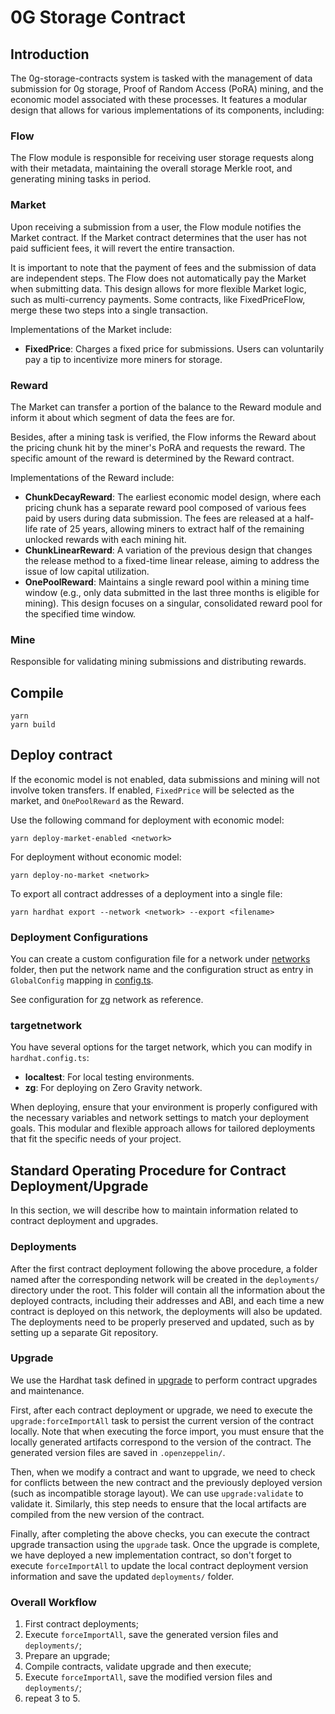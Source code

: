 # 0G Storage Contract 

## Introduction

The 0g-storage-contracts system is tasked with the management of data submission for 0g storage, Proof of Random Access (PoRA) mining, and the economic model associated with these processes. It features a modular design that allows for various implementations of its components, including:

### Flow

The Flow module is responsible for receiving user storage requests along with their metadata, maintaining the overall storage Merkle root, and generating mining tasks in period.

### Market

Upon receiving a submission from a user, the Flow module notifies the Market contract. If the Market contract determines that the user has not paid sufficient fees, it will revert the entire transaction.

It is important to note that the payment of fees and the submission of data are independent steps. The Flow does not automatically pay the Market when submitting data. This design allows for more flexible Market logic, such as multi-currency payments. Some contracts, like FixedPriceFlow, merge these two steps into a single transaction.

Implementations of the Market include:
- **FixedPrice**: Charges a fixed price for submissions. Users can voluntarily pay a tip to incentivize more miners for storage.

### Reward

The Market can transfer a portion of the balance to the Reward module and inform it about which segment of data the fees are for.

Besides, after a mining task is verified, the Flow informs the Reward about the pricing chunk hit by the miner's PoRA and requests the reward. The specific amount of the reward is determined by the Reward contract.

Implementations of the Reward include:
- **ChunkDecayReward**: The earliest economic model design, where each pricing chunk has a separate reward pool composed of various fees paid by users during data submission. The fees are released at a half-life rate of 25 years, allowing miners to extract half of the remaining unlocked rewards with each mining hit.
- **ChunkLinearReward**: A variation of the previous design that changes the release method to a fixed-time linear release, aiming to address the issue of low capital utilization.
- **OnePoolReward**: Maintains a single reward pool within a mining time window (e.g., only data submitted in the last three months is eligible for mining). This design focuses on a singular, consolidated reward pool for the specified time window.

### Mine

Responsible for validating mining submissions and distributing rewards.

## Compile

```shell
yarn
yarn build
```

## Deploy contract

If the economic model is not enabled, data submissions and mining will not involve token transfers. If enabled, `FixedPrice` will be selected as the market, and `OnePoolReward` as the Reward.

Use the following command for deployment with economic model:

```
yarn deploy-market-enabled <network>
```

For deployment without economic model:

```
yarn deploy-no-market <network>
```

To export all contract addresses of a deployment into a single file:
```
yarn hardhat export --network <network> --export <filename>
``` 

### Deployment Configurations

You can create a custom configuration file for a network under [networks](src/networks/) folder, then put the network name and the configuration struct as entry in `GlobalConfig` mapping in [config.ts](src/config.ts).

See configuration for [zg](src/networks/zerog_contract_config.ts) network as reference.

### targetnetwork

You have several options for the target network, which you can modify in `hardhat.config.ts`:

- **localtest**: For local testing environments.
- **zg**: For deploying on Zero Gravity network.

When deploying, ensure that your environment is properly configured with the necessary variables and network settings to match your deployment goals. This modular and flexible approach allows for tailored deployments that fit the specific needs of your project.

## Standard Operating Procedure for Contract Deployment/Upgrade

In this section, we will describe how to maintain information related to contract deployment and upgrades.

### Deployments

After the first contract deployment following the above procedure, a folder named after the corresponding network will be created in the `deployments/` directory under the root. This folder will contain all the information about the deployed contracts, including their addresses and ABI, and each time a new contract is deployed on this network, the deployments will also be updated. The deployments need to be properly preserved and updated, such as by setting up a separate Git repository.

### Upgrade

We use the Hardhat task defined in [upgrade](src/tasks/upgrade.ts) to perform contract upgrades and maintenance.

First, after each contract deployment or upgrade, we need to execute the `upgrade:forceImportAll` task to persist the current version of the contract locally. Note that when executing the force import, you must ensure that the locally generated artifacts correspond to the version of the contract. The generated version files are saved in `.openzeppelin/`.

Then, when we modify a contract and want to upgrade, we need to check for conflicts between the new contract and the previously deployed version (such as incompatible storage layout). We can use `upgrade:validate` to validate it. Similarly, this step needs to ensure that the local artifacts are compiled from the new version of the contract.

Finally, after completing the above checks, you can execute the contract upgrade transaction using the `upgrade` task. Once the upgrade is complete, we have deployed a new implementation contract, so don't forget to execute `forceImportAll` to update the local contract deployment version information and save the updated `deployments/` folder.

### Overall Workflow

1. First contract deployments;
2. Execute `forceImportAll`, save the generated version files and `deployments/`;
3. Prepare an upgrade;
4. Compile contracts, validate upgrade and then execute;
5. Execute `forceImportAll`, save the modified version files and `deployments/`;
6. repeat 3 to 5.